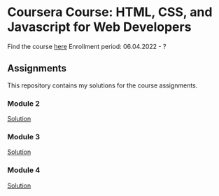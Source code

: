 # Coursera Course: HTML, CSS, and Javascript for Web Developers
Find the course [here](https://www.coursera.org/learn/html-css-javascript-for-web-developers?)
Enrollment period: 06.04.2022 - ?

## Assignments
This repository contains my solutions for the course assignments.
### Module 2
[Solution](https://athzsc.github.io/webdev-coursera/mod2_solution/)
### Module 3
[Solution](https://athzsc.github.io/webdev-coursera/mod3_solution/)
### Module 4
[Solution](https://athzsc.github.io/webdev-coursera/mod4_solution/)
